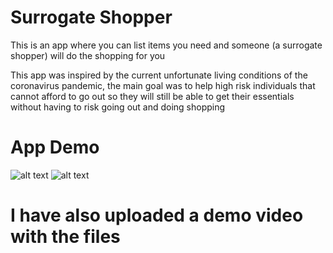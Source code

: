 # Surrogate Shopper
This is an app where you can list items you need and someone (a surrogate shopper) will do the shopping for you  
  
This app was inspired by the current unfortunate living conditions of the coronavirus pandemic, the main goal was to help high risk individuals that cannot afford to go out so they will still be able to get their essentials without having to risk going out and doing shopping

# App Demo

![alt text]()
![alt text]()


# I have also uploaded a demo video with the files
